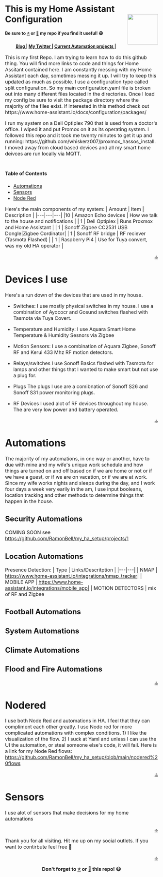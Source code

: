 # This is my Home Assistant Configuration <img src="https://user-images.githubusercontent.com/50278221/99838601-a2804900-2b26-11eb-8e4b-d2cb986ca9b1.png" width="100" height="100" align="right">

</h1>
<p><strong>Be sure to <a href="#" title="star">⭐️</a> or <a href="#" title="fork">🔱</a> my repo if you find it useful! 😃</strong></p>
<div align="center">
<h4> 
  <a href="https://www.smarthomemedic.com">
    Blog
  </a>
  <span> | </span>
  <a href="https://twitter.com/RasBe9244">
    My Twitter
  </a>
  <span> | </span>
   <a href="https://github.com/RamonBell/my_ha_setup/projects">
    Current Automation projects
  </a>
  <span> | </span>
<div align="center">
</a>
  </h4>

</div>
<p><font size="3">
This is my first Repo. I am trying to learn how to do this github thing. You will find more links to code and things for Home Assitant contained here.  I am constantly messing with my Home Assistant each day, sometimes messing it up. I will try to keep this updated as much as possible.  I use a configuration type called split configuration.  So my main configuration.yaml file is broken out into many different files located in the directories.  Once I load my config be sure to visit the package directory where the majority of the files exist. If interested in this method check out https://www.home-assistant.io/docs/configuration/packages/ </p>
<div align="center"><a name="menu"></a>

</div>
<p><font size="3">
I run my system on a Dell Optiplex 790 that is used from a doctor's office. I wiped it and put Promox on it as its operating system. I followed this repo and it took me twenty minutes to get it up and running: https://github.com/whiskerz007/proxmox_hassos_install. I moved away from cloud based devices and all my smart home deivces are run locally via MQTT.
  
# Table of Contents

- [Automations](#automations)
- [Sensors](#sensors)
- [Node Red](#nodered)

Here's the main components of my system:
| Amount | Item | Description |
|---|---|---|
|10 | Amazon Echo devices | How we talk to the house and notifications |
| 1 | Dell Optiplex | Runs Proxmox and Home Assistant |
| 1 | Sonoff Zigbee CC2531 USB Dongle|Zigbee Cordinator|
| 1 | Sonoff RF bridge | RF reciever (Tasmota Flashed) |
| 1 | Raspberry Pi4 | Use for Tuya convert, was my old HA operator |

<p align="right"><a href="#top" title="Back to top">🔝</a></p>

# Devices I use
Here's a run down of the devices that are used in my house.
* Switches:
  I use mostly physical switches in my house. I use a combination of Ayococr and Gosund switches flashed with Tasmota via Tuya Covert.
  
* Temperature and Humidity:
  I use Aquara Smart Home Temperature & Humidity Sesnors via Zigbee
  
* Motion Sensors:
  I use a combination of Aquara Zigbee, Sonoff RF and Kerui 433 Mhz RF motion detectors.
  
* Relays/switches
  I use Sonoff Basics flashed with Tasmota for lamps and other things that I wanted to make smart but not use a plug for.
  
* Plugs
  The plugs I use are a comibnation of Sonoff S26 and Sonoff S31 power monitoring plugs.
  
* RF Devices
  I used alot of RF devices throughout my house. The are very low power and battery operated.
<p align="right"><a href="#top" title="Back to top">🔝</a></p>

# Automations
 The majority of my automations, in one way or another, have to due with mine and my wife's unique work schedule and how things are turned on and off based on if we are home or  not or if we have a guest, or if we are on vacation, or if we are at work. Since my wife works nights and sleeps during the day, and I work four days a week very earily in the am, I use input booleans, location tracking and other methods to determine things that happen in the house. 
## Security Automations
   COMING SOON see https://github.com/RamonBell/my_ha_setup/projects/1
## Location Automations
   Presence Detection:
| Type | Links/Descritption | 
|---|---|
| NMAP | https://www.home-assistant.io/integrations/nmap_tracker| 
| MOBILE APP | https://www.home-assistant.io/integrations/mobile_app|
| MOTION DETECTORS | mix of RF and Zigbee 

## Football Automations
## System Automations
## Climate Automations
## Flood and Fire Automations
<p align="right"><a href="#top" title="Back to top">🔝</a></p>

# Nodered
 I use both Node Red and automations in HA. I feel that they can compliment each other greatly. I use Node red for more complicated automations with complex conditions. 1) I like the visualization of the flow. 2) I suck at Yaml and unless I can use the UI the automation, or steal someone else's code, it will fail. Here is a link for my Node Red flows: https://github.com/RamonBell/my_ha_setup/blob/main/nodered%20flows

<p align="right"><a href="#top" title="Back to top">🔝</a></p>

# Sensors
 I use alot of sensors that make decisions for my home automations
 
 <p align="right"><a href="#top" title="Back to top">🔝</a></p>
 
Thank you for all visiting. Hit me up on my social outlets. If you want to contirbute feel free 🍻

<p align="right"><a href="#top" title="Back to top">🔝</a></p>

<p align="center"><strong>Don't forget to <a href="#" title="star">⭐️</a> or <a href="#" title="fork">🔱</a> this repo! 😃</strong></p>


 

 


